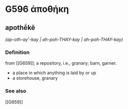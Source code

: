 # G596 ἀποθήκη

## apothḗkē

_(ap-oth-ay'-kay | ah-poh-THAY-kay | ah-poh-THAY-kay)_

### Definition

from [[G659]]; a repository, i.e., granary; barn, garner.

- a place in which anything is laid by or up
- a storehouse, granary

### See also

[[G659]]

